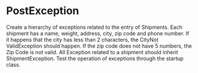 
# PostException
Create a hierarchy of exceptions related to the entry of Shipments. Each shipment has a name, weight, address, city, zip code and phone number. If it happens that the city has less than 2 characters, the CityNot ValidException should happen. If the zip code does not have 5 numbers, the Zip Code is not valid. All Exception related to a shipment should inherit ShipmentException. Test the operation of exceptions through the startup class.
